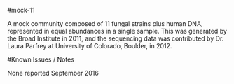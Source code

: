 #mock-11

A mock community composed of 11 fungal strains plus human DNA, represented in equal abundances in a single sample. This was generated by the Broad Institute in 2011, and the sequencing data was contributed by Dr. Laura Parfrey at University of Colorado, Boulder, in 2012.

#Known Issues / Notes

None reported September 2016

